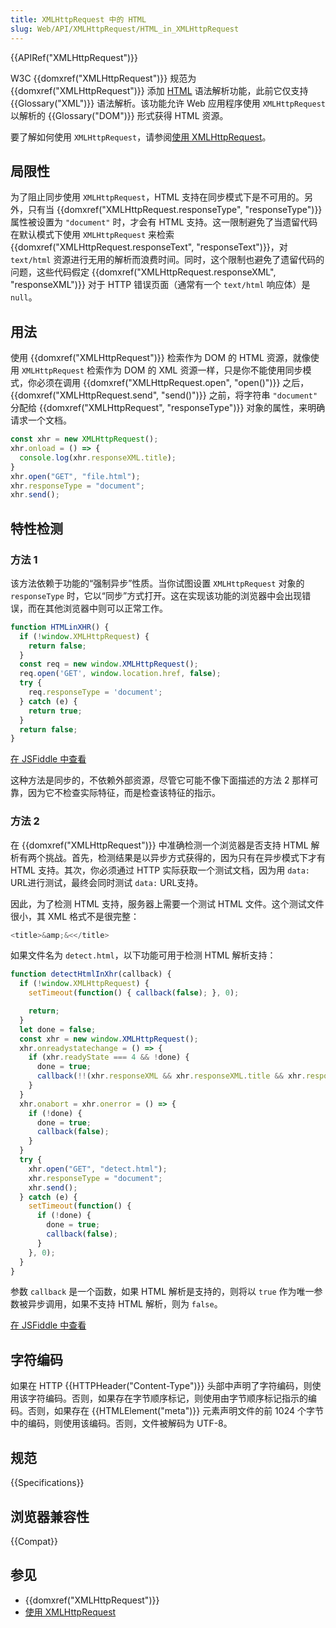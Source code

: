 ```yaml
---
title: XMLHttpRequest 中的 HTML
slug: Web/API/XMLHttpRequest/HTML_in_XMLHttpRequest
---
```


{{APIRef("XMLHttpRequest")}}

W3C {{domxref("XMLHttpRequest")}} 规范为 {{domxref("XMLHttpRequest")}} 添加 [HTML](/zh-CN/docs/Web/HTML) 语法解析功能，此前它仅支持 {{Glossary("XML")}} 语法解析。该功能允许 Web 应用程序使用 `XMLHttpRequest` 以解析的 {{Glossary("DOM")}} 形式获得 HTML 资源。

要了解如何使用 `XMLHttpRequest`，请参阅[使用 XMLHttpRequest](/zh-CN/docs/Web/API/XMLHttpRequest/Using_XMLHttpRequest)。

## 局限性

为了阻止同步使用 `XMLHttpRequest`，HTML 支持在同步模式下是不可用的。另外，只有当 {{domxref("XMLHttpRequest.responseType", "responseType")}} 属性被设置为 `"document"` 时，才会有 HTML 支持。这一限制避免了当遗留代码在默认模式下使用 `XMLHttpRequest` 来检索 {{domxref("XMLHttpRequest.responseText", "responseText")}}，对 `text/html` 资源进行无用的解析而浪费时间。同时，这个限制也避免了遗留代码的问题，这些代码假定 {{domxref("XMLHttpRequest.responseXML", "responseXML")}} 对于 HTTP 错误页面（通常有一个 `text/html` 响应体）是 `null`。

## 用法

使用 {{domxref("XMLHttpRequest")}} 检索作为 DOM 的 HTML 资源，就像使用 `XMLHttpRequest` 检索作为 DOM 的 XML 资源一样，只是你不能使用同步模式，你必须在调用 {{domxref("XMLHttpRequest.open", "open()")}} 之后，{{domxref("XMLHttpRequest.send", "send()")}} 之前，将字符串 `"document"` 分配给 {{domxref("XMLHttpRequest", "responseType")}} 对象的属性，来明确请求一个文档。

```js
const xhr = new XMLHttpRequest();
xhr.onload = () => {
  console.log(xhr.responseXML.title);
}
xhr.open("GET", "file.html");
xhr.responseType = "document";
xhr.send();
```

## 特性检测

### 方法 1

该方法依赖于功能的“强制异步”性质。当你试图设置 `XMLHttpRequest` 对象的 `responseType` 时，它以“同步”方式打开。这在实现该功能的浏览器中会出现错误，而在其他浏览器中则可以正常工作。

```js
function HTMLinXHR() {
  if (!window.XMLHttpRequest) {
    return false;
  }
  const req = new window.XMLHttpRequest();
  req.open('GET', window.location.href, false);
  try {
    req.responseType = 'document';
  } catch (e) {
    return true;
  }
  return false;
}
```

[在 JSFiddle 中查看](https://jsfiddle.net/HTcKP/1/)

这种方法是同步的，不依赖外部资源，尽管它可能不像下面描述的方法 2 那样可靠，因为它不检查实际特征，而是检查该特征的指示。

### 方法 2

在 {{domxref("XMLHttpRequest")}} 中准确检测一个浏览器是否支持 HTML 解析有两个挑战。首先，检测结果是以异步方式获得的，因为只有在异步模式下才有 HTML 支持。其次，你必须通过 HTTP 实际获取一个测试文档，因为用 `data:` URL进行测试，最终会同时测试 `data:` URL支持。

因此，为了检测 HTML 支持，服务器上需要一个测试 HTML 文件。这个测试文件很小，其 XML 格式不是很完整：

```js
<title>&amp;&<</title>
```

如果文件名为 `detect.html`，以下功能可用于检测 HTML 解析支持：

```js
function detectHtmlInXhr(callback) {
  if (!window.XMLHttpRequest) {
    setTimeout(function() { callback(false); }, 0);

    return;
  }
  let done = false;
  const xhr = new window.XMLHttpRequest();
  xhr.onreadystatechange = () => {
    if (xhr.readyState === 4 && !done) {
      done = true;
      callback(!!(xhr.responseXML && xhr.responseXML.title && xhr.responseXML.title === "&&<"));
    }
  }
  xhr.onabort = xhr.onerror = () => {
    if (!done) {
      done = true;
      callback(false);
    }
  }
  try {
    xhr.open("GET", "detect.html");
    xhr.responseType = "document";
    xhr.send();
  } catch (e) {
    setTimeout(function() {
      if (!done) {
        done = true;
        callback(false);
      }
    }, 0);
  }
}
```

参数 `callback` 是一个函数，如果 HTML 解析是支持的，则将以 `true` 作为唯一参数被异步调用，如果不支持 HTML 解析，则为 `false`。

[在 JSFiddle 中查看](https://jsfiddle.net/xfvXR/1/)

## 字符编码

如果在 HTTP {{HTTPHeader("Content-Type")}} 头部中声明了字符编码，则使用该字符编码。否则，如果存在字节顺序标记，则使用由字节顺序标记指示的编码。否则，如果存在 {{HTMLElement("meta")}} 元素声明文件的前 1024 个字节中的编码，则使用该编码。否则，文件被解码为 UTF-8。

## 规范

{{Specifications}}

## 浏览器兼容性

{{Compat}}

## 参见

- {{domxref("XMLHttpRequest")}}
- [使用 XMLHttpRequest](/zh-CN/docs/Web/API/XMLHttpRequest/Using_XMLHttpRequest)
